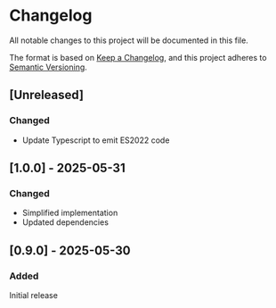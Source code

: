 # Changelog

All notable changes to this project will be documented in this file.

The format is based on [Keep a Changelog](https://keepachangelog.com/en/1.0.0/),
and this project adheres to [Semantic Versioning](https://semver.org/spec/v2.0.0.html).

## [Unreleased]

### Changed

- Update Typescript to emit ES2022 code

## [1.0.0] - 2025-05-31

### Changed

- Simplified implementation
- Updated dependencies

## [0.9.0] - 2025-05-30

### Added

Initial release
